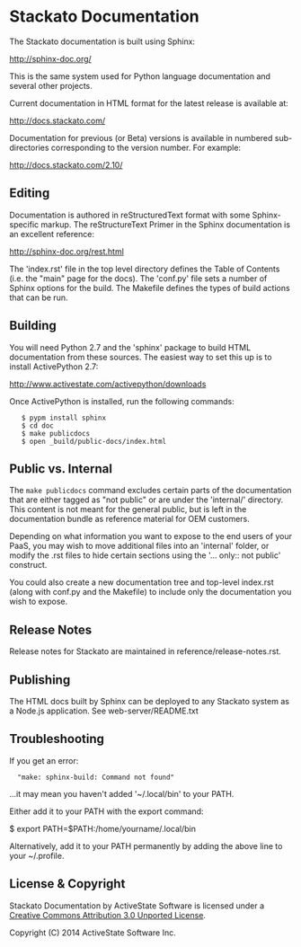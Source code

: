 Stackato Documentation
======================

The Stackato documentation is built using Sphinx:

 http://sphinx-doc.org/
 
This is the same system used for Python language documentation and
several other projects.

Current documentation in HTML format for the latest release is available at:

 http://docs.stackato.com/

Documentation for previous (or Beta) versions is available in numbered
sub-directories corresponding to the version number. For example:

 http://docs.stackato.com/2.10/

Editing
-------

Documentation is authored in reStructuredText format with some
Sphinx-specific markup. The reStructureText Primer in the Sphinx
documentation is an excellent reference:

 http://sphinx-doc.org/rest.html

The 'index.rst' file in the top level directory defines the Table of
Contents (i.e. the "main" page for the docs). The 'conf.py' file sets a
number of Sphinx options for the build. The Makefile defines the types
of build actions that can be run.

Building
--------

You will need Python 2.7 and the 'sphinx' package to build HTML
documentation from these sources. The easiest way to set this up is to
install ActivePython 2.7:

 http://www.activestate.com/activepython/downloads
 
Once ActivePython is installed, run the following commands:
 
```
   $ pypm install sphinx
   $ cd doc
   $ make publicdocs
   $ open _build/public-docs/index.html
```


Public vs. Internal
-------------------

The `make publicdocs` command excludes certain parts of the
documentation that are either tagged as "not public" or are under the
'internal/' directory. This content is not meant for the general public,
but is left in the documentation bundle as reference material for OEM
customers.

Depending on what information you want to expose to the end users of
your PaaS, you may wish to move additional files into an 'internal'
folder, or modify the .rst files to hide certain sections using the
'... only:: not public' construct.

You could also create a new documentation tree and top-level index.rst
(along with conf.py and the Makefile) to include only the documentation
you wish to expose. 

Release Notes
-------------

Release notes for Stackato are maintained in reference/release-notes.rst.

Publishing
----------

The HTML docs built by Sphinx can be deployed to any Stackato system as
a Node.js application. See web-server/README.txt

Troubleshooting
---------------

If you get an error:

```
  "make: sphinx-build: Command not found"
```
  
...it may mean you haven't added '~/.local/bin' to your PATH.

Either add it to your PATH with the export command:

 $ export PATH=$PATH:/home/yourname/.local/bin

Alternatively, add it to your PATH permanently by adding the above line
to your ~/.profile. 


License & Copyright
-------------------

Stackato Documentation by ActiveState Software is licensed under a [Creative
Commons Attribution 3.0 Unported License][1].

[1]: http://creativecommons.org/licenses/by/3.0/

Copyright (C) 2014 ActiveState Software Inc.
